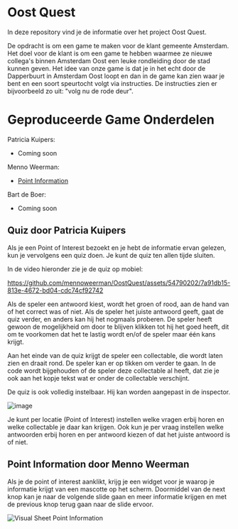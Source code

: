 # Oost Quest

In deze repository vind je de informatie over het project Oost Quest.

De opdracht is om een game te maken voor de klant gemeente Amsterdam. Het doel voor de klant is om een game te hebben waarmee ze nieuwe collega's binnen Amsterdam Oost een leuke rondleiding door de stad kunnen geven.
Het idee van onze game is dat je in het echt door de Dapperbuurt in Amsterdam Oost loopt en dan in de game kan zien waar je bent en een soort speurtocht volgt via instructies. De instructies zien er bijvoorbeeld zo uit: "volg nu de rode deur". 

# Geproduceerde Game Onderdelen

Patricia Kuipers:
  * Coming soon
  
Menno Weerman:
  * [Point Information](https://github.com/mennoweerman/OostQuest/wiki/Blueprints#point-information)

Bart de Boer:
  * Coming soon

## Quiz door Patricia Kuipers

Als je een Point of Interest bezoekt en je hebt de informatie ervan gelezen, kun je vervolgens een quiz doen. Je kunt de quiz ten allen tijde sluiten. 

In de video hieronder zie je de quiz op mobiel:

https://github.com/mennoweerman/OostQuest/assets/54790202/7a91db15-813e-4672-bd04-cdc74cf92742

Als de speler een antwoord kiest, wordt het groen of rood, aan de hand van of het correct was of niet. Als de speler het juiste antwoord geeft, gaat de quiz verder, en anders kan hij het nogmaals proberen. De speler heeft gewoon de mogelijkheid om door te blijven klikken tot hij het goed heeft, dit om te voorkomen dat het te lastig wordt en/of de speler maar één kans krijgt. 

Aan het einde van de quiz krijgt de speler een collectable, die wordt laten zien en draait rond. De speler kan er op tikken om verder te gaan. In de code wordt bijgehouden of de speler deze collectable al heeft, dat zie je ook aan het kopje tekst wat er onder de collectable verschijnt. 

De quiz is ook volledig instelbaar. Hij kan worden aangepast in de inspector.

![image](https://github.com/mennoweerman/OostQuest/assets/54790202/96603f7d-7aac-4784-9e15-09d9f318ae83)

Je kunt per locatie (Point of Interest) instellen welke vragen erbij horen en welke collectable je daar kan krijgen. Ook kun je per vraag instellen welke antwoorden erbij horen en per antwoord kiezen of dat het juiste antwoord is of niet. 


## Point Information door Menno Weerman

Als je de point of interest aanklikt, krijg je een widget voor je waarop je informatie krijgt van een mascotte op het scherm. Doormiddel van de next knop kan je naar de volgende slide gaan en meer informatie krijgen en met de previous knop terug gaan naar de slide ervoor.

![Visual Sheet Point Information](https://github.com/mennoweerman/OostQuest/assets/70953228/2c3aec7a-5492-426b-9afd-2e60cb7e2ae2)


